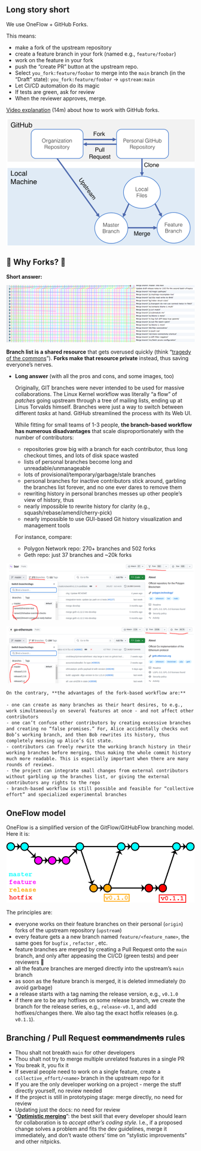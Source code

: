 
## Long story short

We use OneFlow + GitHub Forks.

This means:

- make a fork of the upstream repository
- create a feature branch in your fork (named e.g., `feature/foobar`)
- work on the feature in your fork
- push the “create PR” button at the upstream repo.
- Select `you_fork:feature/foobar` to merge into the `main` branch (in the “Draft” state):
`you_fork:feature/foobar` → `upstream:main`
- Let CI/CD automation do its magic
- If tests are green, ask for review
- When the reviewer approves, merge.

[Video explanation](https://www.youtube.com/watch?v=trSe0Q8oSXI) (14m) about how to work with GitHub forks.

![img](images/u0.png)

## 🍴 Why Forks? 🍴

**Short answer:**

![img](images/u1.png)

**Branch list is a shared resource** that gets overused quickly (think “[tragedy of the commons](https://en.wikipedia.org/wiki/Tragedy_of_the_commons)”). **Forks make that resource private** instead, thus saving everyone’s nerves.

- **Long answer** (with all the pros and cons, and some images, too)
    
    Originally, GIT branches were never intended to be used for massive collaborations. The Linux Kernel workflow was literally “a flow” of *patches* going upstream through a tree of mailing lists, ending up at Linus Torvalds himself. Branches were just a way to switch between different *tasks* at hand. GitHub streamlined the process with its Web UI.
    
    While fitting for small teams of 1-3 people, **the branch-based workflow has numerous disadvantages** that scale disproportionately with the number of contributors:
    
    - repositories grow big with a branch for each contributor, thus long checkout times, and lots of disk space wasted
    - lists of personal branches become long and unreadable/unmanageable
    - lots of provisional/temporary/garbage/stale branches
    - personal branches for inactive contributors stick around, garbling the branches list forever, and no one ever dares to remove them
    - rewriting history in personal branches messes up other people’s view of history, thus
    - nearly impossible to rewrite history for clarity (e.g., squash/rebase/amend/cherry-pick)
    - nearly impossible to use GUI-based Git history visualization and management tools
    
    For instance, compare:
    
    - Polygon Network repo: 270+ branches and 502 forks
    - Geth repo: just 37 branches and ~20k forks
    
![img](images/u2.png)
    
![img](images/u3.png)
    
    On the contrary, **the advantages of the fork-based workflow are:**
    
    - one can create as many branches as their heart desires, to e.g., work simultaneously on several features at once - and not affect other contributors
    - one can’t confuse other contributors by creating excessive branches and creating no “false promises.” For, Alice accidentally checks out Bob’s working branch, and then Bob rewrites its history, thus completely messing up Alice’s Git state.
    - contributors can freely rewrite the working branch history in their working branches before merging, thus making the whole commit history much more readable. This is especially important when there are many rounds of reviews.
    - the project can integrate small changes from external contributors without garbling up the branches list, or giving the external contributors any rights to the repo
    - branch-based workflow is still possible and feasible for “collective effort” and specialized experimental branches
    

## OneFlow model

OneFlow is a simplified version of the GitFlow/GitHubFlow branching model. Here it is:

![img](images/u4.png)

The principles are:

- everyone works on their feature branches on their personal (`origin`) forks of the upstream repository (`upstream`)
- every feature gets a a new branch named `feature/<feature_name>`, the same goes for `bugfix` , `refactor` , etc.
- feature branches are merged by creating a Pull Request onto the `main` branch, and only after appeasing the CI/CD (green tests) and peer reviewers 🧔
- all the feature branches are merged directly into the upstream’s `main` branch
- as soon as the feature branch is merged, it is deleted immediately (to avoid garbage)
- a release starts with a tag naming the release version, e.g., `v0.1.0`
- if there are to be any hotfixes on some release branch, we create the branch for the release series, e.g., `release-v0.1`, and add hotfixes/changes there. We also tag the exact hotfix releases (e.g. `v0.1.1`).

## Branching / Pull Request ~~commandments~~ rules

- Thou shalt not breakth `main` for other developers
- Thou shalt not try to merge multiple unrelated features in a single PR
- You break it, you fix it
- If several people need to work on a single feature, create a `collective_effort/<name>` branch in the upstream repo for it
- If you are the only developer working on a project - merge the stuff directly yourself, no review needed
- If the project is still in prototyping stage: merge directly, no need for review
- Updating just the docs: no need for review
- “[**Optimistic merging**](https://dmerej.info/blog/post/optimistic-merging/)”: the best skill that every developer should learn for collaboration is to *accept other’s coding style.* I.e., if a proposed change solves a problem and fits the dev guidelines, merge it immediately, and don’t waste others’ time on “stylistic improvements” and other nitpicks.
